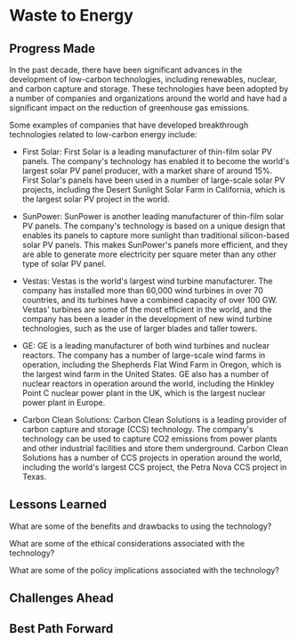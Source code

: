 # Waste to Energy

## Progress Made



In the past decade, there have been significant advances in the development of low-carbon technologies, including renewables, nuclear, and carbon capture and storage. These technologies have been adopted by a number of companies and organizations around the world and have had a significant impact on the reduction of greenhouse gas emissions.

Some examples of companies that have developed breakthrough technologies related to low-carbon energy include:

- First Solar: First Solar is a leading manufacturer of thin-film solar PV panels. The company's technology has enabled it to become the world's largest solar PV panel producer, with a market share of around 15%. First Solar's panels have been used in a number of large-scale solar PV projects, including the Desert Sunlight Solar Farm in California, which is the largest solar PV project in the world.

- SunPower: SunPower is another leading manufacturer of thin-film solar PV panels. The company's technology is based on a unique design that enables its panels to capture more sunlight than traditional silicon-based solar PV panels. This makes SunPower's panels more efficient, and they are able to generate more electricity per square meter than any other type of solar PV panel.

- Vestas: Vestas is the world's largest wind turbine manufacturer. The company has installed more than 60,000 wind turbines in over 70 countries, and its turbines have a combined capacity of over 100 GW. Vestas' turbines are some of the most efficient in the world, and the company has been a leader in the development of new wind turbine technologies, such as the use of larger blades and taller towers.

- GE: GE is a leading manufacturer of both wind turbines and nuclear reactors. The company has a number of large-scale wind farms in operation, including the Shepherds Flat Wind Farm in Oregon, which is the largest wind farm in the United States. GE also has a number of nuclear reactors in operation around the world, including the Hinkley Point C nuclear power plant in the UK, which is the largest nuclear power plant in Europe.

- Carbon Clean Solutions: Carbon Clean Solutions is a leading provider of carbon capture and storage (CCS) technology. The company's technology can be used to capture CO2 emissions from power plants and other industrial facilities and store them underground. Carbon Clean Solutions has a number of CCS projects in operation around the world, including the world's largest CCS project, the Petra Nova CCS project in Texas.

## Lessons Learned



What are some of the benefits and drawbacks to using the technology?

What are some of the ethical considerations associated with the technology?

What are some of the policy implications associated with the technology?

## Challenges Ahead



## Best Path Forward


